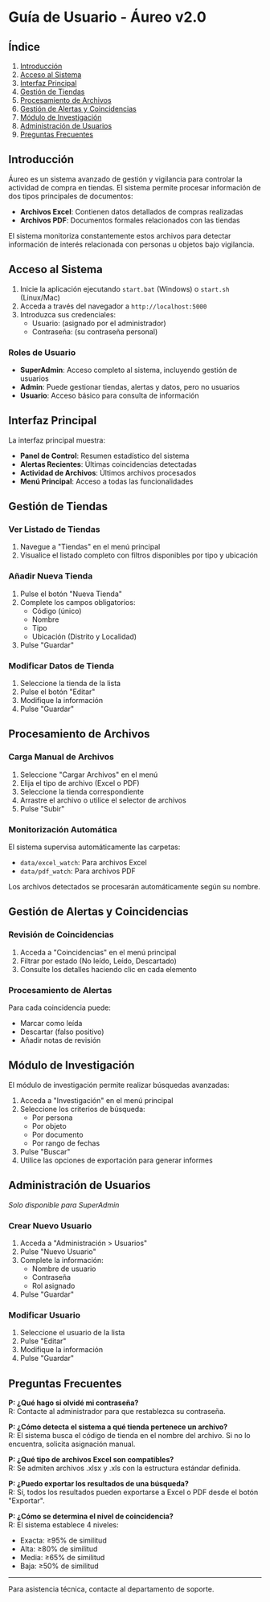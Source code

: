 # Guía de Usuario - Áureo v2.0

## Índice
1. [Introducción](#introducción)
2. [Acceso al Sistema](#acceso-al-sistema)
3. [Interfaz Principal](#interfaz-principal)
4. [Gestión de Tiendas](#gestión-de-tiendas)
5. [Procesamiento de Archivos](#procesamiento-de-archivos)
6. [Gestión de Alertas y Coincidencias](#gestión-de-alertas-y-coincidencias)
7. [Módulo de Investigación](#módulo-de-investigación)
8. [Administración de Usuarios](#administración-de-usuarios)
9. [Preguntas Frecuentes](#preguntas-frecuentes)

## Introducción

Áureo es un sistema avanzado de gestión y vigilancia para controlar la actividad de compra en tiendas. El sistema permite procesar información de dos tipos principales de documentos:

- **Archivos Excel**: Contienen datos detallados de compras realizadas
- **Archivos PDF**: Documentos formales relacionados con las tiendas

El sistema monitoriza constantemente estos archivos para detectar información de interés relacionada con personas u objetos bajo vigilancia.

## Acceso al Sistema

1. Inicie la aplicación ejecutando `start.bat` (Windows) o `start.sh` (Linux/Mac)
2. Acceda a través del navegador a `http://localhost:5000`
3. Introduzca sus credenciales:
   - Usuario: (asignado por el administrador)
   - Contraseña: (su contraseña personal)

### Roles de Usuario

- **SuperAdmin**: Acceso completo al sistema, incluyendo gestión de usuarios
- **Admin**: Puede gestionar tiendas, alertas y datos, pero no usuarios
- **Usuario**: Acceso básico para consulta de información

## Interfaz Principal

La interfaz principal muestra:

- **Panel de Control**: Resumen estadístico del sistema
- **Alertas Recientes**: Últimas coincidencias detectadas
- **Actividad de Archivos**: Últimos archivos procesados
- **Menú Principal**: Acceso a todas las funcionalidades

## Gestión de Tiendas

### Ver Listado de Tiendas
1. Navegue a "Tiendas" en el menú principal
2. Visualice el listado completo con filtros disponibles por tipo y ubicación

### Añadir Nueva Tienda
1. Pulse el botón "Nueva Tienda"
2. Complete los campos obligatorios:
   - Código (único)
   - Nombre
   - Tipo
   - Ubicación (Distrito y Localidad)
3. Pulse "Guardar"

### Modificar Datos de Tienda
1. Seleccione la tienda de la lista
2. Pulse el botón "Editar"
3. Modifique la información
4. Pulse "Guardar"

## Procesamiento de Archivos

### Carga Manual de Archivos
1. Seleccione "Cargar Archivos" en el menú
2. Elija el tipo de archivo (Excel o PDF)
3. Seleccione la tienda correspondiente
4. Arrastre el archivo o utilice el selector de archivos
5. Pulse "Subir"

### Monitorización Automática
El sistema supervisa automáticamente las carpetas:
- `data/excel_watch`: Para archivos Excel
- `data/pdf_watch`: Para archivos PDF

Los archivos detectados se procesarán automáticamente según su nombre.

## Gestión de Alertas y Coincidencias

### Revisión de Coincidencias
1. Acceda a "Coincidencias" en el menú principal
2. Filtrar por estado (No leído, Leído, Descartado)
3. Consulte los detalles haciendo clic en cada elemento

### Procesamiento de Alertas
Para cada coincidencia puede:
- Marcar como leída
- Descartar (falso positivo)
- Añadir notas de revisión

## Módulo de Investigación

El módulo de investigación permite realizar búsquedas avanzadas:

1. Acceda a "Investigación" en el menú principal
2. Seleccione los criterios de búsqueda:
   - Por persona
   - Por objeto
   - Por documento
   - Por rango de fechas
3. Pulse "Buscar"
4. Utilice las opciones de exportación para generar informes

## Administración de Usuarios

*Solo disponible para SuperAdmin*

### Crear Nuevo Usuario
1. Acceda a "Administración > Usuarios"
2. Pulse "Nuevo Usuario"
3. Complete la información:
   - Nombre de usuario
   - Contraseña
   - Rol asignado
4. Pulse "Guardar"

### Modificar Usuario
1. Seleccione el usuario de la lista
2. Pulse "Editar"
3. Modifique la información
4. Pulse "Guardar"

## Preguntas Frecuentes

**P: ¿Qué hago si olvidé mi contraseña?**  
R: Contacte al administrador para que restablezca su contraseña.

**P: ¿Cómo detecta el sistema a qué tienda pertenece un archivo?**  
R: El sistema busca el código de tienda en el nombre del archivo. Si no lo encuentra, solicita asignación manual.

**P: ¿Qué tipo de archivos Excel son compatibles?**  
R: Se admiten archivos .xlsx y .xls con la estructura estándar definida.

**P: ¿Puedo exportar los resultados de una búsqueda?**  
R: Sí, todos los resultados pueden exportarse a Excel o PDF desde el botón "Exportar".

**P: ¿Cómo se determina el nivel de coincidencia?**  
R: El sistema establece 4 niveles:
   - Exacta: ≥95% de similitud
   - Alta: ≥80% de similitud
   - Media: ≥65% de similitud
   - Baja: ≥50% de similitud

---
Para asistencia técnica, contacte al departamento de soporte.